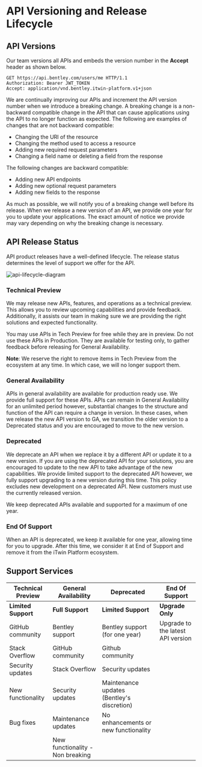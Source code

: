<!-- Copyright (c) Bentley Systems, Incorporated. All rights reserved.            -->
<!-- See LICENSE in the project root for license terms and full copyright notice. -->

# API Versioning and Release Lifecycle

## API Versions

Our team versions all APIs and embeds the version number in the **Accept** header as shown below.

```HTTP
GET https://api.bentley.com/users/me HTTP/1.1
Authorization: Bearer JWT_TOKEN
Accept: application/vnd.bentley.itwin-platform.v1+json

```

We are continually improving our APIs and increment the API version number when we introduce a breaking change. A breaking change is a non-backward compatible change in the API that can cause applications using the API to no longer function as expected. The following are examples of changes that are not backward compatible:

- Changing the URI of the resource
- Changing the method used to access a resource
- Adding new required request parameters
- Changing a field name or deleting a field from the response

The following changes are backward compatible:

- Adding new API endpoints
- Adding new optional request parameters
- Adding new fields to the response

As much as possible, we will notify you of a breaking change well before its release. When we release a new version of an API, we provide one year for you to update your applications. The exact amount of notice we provide may vary depending on why the breaking change is necessary.

## API Release Status

API product releases have a well-defined lifecycle. The release status determines the level of support we offer for the API.

![api-lifecycle-diagram](/images/API-Lifecycle-complete.jpg)

### Technical Preview

We may release new APIs, features, and operations as a technical preview. This allows you to review upcoming capabilities and provide feedback. Additionally, it assists our team in making sure we are providing the right solutions and expected functionality.

You may use APIs in Tech Preview for free while they are in preview. Do not use these APIs in Production. They are available for testing only, to gather feedback before releasing for General Availability.

**Note**: We reserve the right to remove items in Tech Preview from the ecosystem at any time. In which case, we will no longer support them.

### General Availability

APIs in general availability are available for production ready use. We provide full support for these APIs. APIs can remain in General Availability for an unlimited period however, substantial changes to the structure and function of the API can require a change in version. In these cases, when we release the new API version to GA, we transition the older version to a Deprecated status and you are encouraged to move to the new version.

### Deprecated

We deprecate an API when we replace it by a different API or update it to a new version. If you are using the deprecated API for your solutions, you are encouraged to update to the new API to take advantage of the new capabilities. We provide limited support to the deprecated API however, we fully support upgrading to a new version during this time. This policy excludes new development on a deprecated API. New customers must use the currently released version.

We keep deprecated APIs available and supported for a maximum of one year.

### End Of Support

When an API is deprecated, we keep it available for one year, allowing time for you to upgrade. After this time, we consider it at End of Support and remove it from the iTwin Platform ecosystem.

## Support Services

| **Technical Preview** | **General Availability**         | **Deprecated**                             | **End Of Support**                |
| --------------------- | -------------------------------- | ------------------------------------------ | --------------------------------- |
| **Limited Support**   | **Full Support**                 | **Limited Support**                        | **Upgrade Only**                  |
| GitHub community      | Bentley support                  | Bentley support (for one year)             | Upgrade to the latest API version |
| Stack Overflow        | GitHub community                 | Github community                           |                                   |
| Security updates      | Stack Overflow                   | Security updates                           |                                   |
| New functionality     | Security updates                 | Maintenance updates (Bentley's discretion) |                                   |
| Bug fixes             | Maintenance updates              | No enhancements or new functionality       |                                   |
|                       | New functionality - Non breaking |                                            |                                   |

<!-- ## Deprecation Guidelines

As with any software, APIs evolve to provide enhanced capabilities and a better experience for our developers and community. The result of this evolution is that APIs and components may change or be removed. While we strive to avoid breaking changes, there are cases where this is unavoidable. Our team uses the following guidelines to ensure you have the latest information and can adjust accordingly.

**What constitutes a breaking change or a deprecation plan?**

Breaking changes result in a deprecation plan for the affected API. The following descriptions explain what results in a breaking change.

**Breaking Change** – A breaking change is a non-backward compatible change in the API that can cause applications using the API to no longer function as expected. This may include a substantive change to the API, such as a function formatting change, or removing a property from an existing response. Adding new properties or operations in a forward-compatible way does not result in a breaking change. For example, adding a new endpoint or properties to an existing operation.

**Deprecation** – The deprecation of an API occurs when a breaking change has been introduced. An API released with a breaking change is released as a new version resulting in the previous version being deprecated. Additionally, if an API is being removed from the ecosystem, either from non-use or for some other reason, it will include a deprecation plan. In the case of the non-use of an API, the API may be deprecated immediately.

**How are deprecation plans communicated?**

As much as possible, we will provide notice of a breaking change well before its release. When the new version of an API is released, we provide one year for you to update your applications. The exact amount of notice we provide may vary depending on why the breaking change is necessary. The table below provides insight into our current versions, and if deprecation plans are in place, the anticipated date of deprecation.

[insert Support Timeline tables, future] -->
